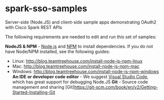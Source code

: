 # spark-sso-samples
Server-side (Node.JS) and client-side sample apps demonstrating OAuth2 with Cisco Spark REST APIs

The following requirements are needed to edit and run this set of samples:

**NodeJS & NPM** - [Node.js](https://nodejs.org) and [NPM](https://www.npmjs.com/) to install dependencies.  If you do not have Node/NPM installed, see the following guides:
 * Linux: http://blog.teamtreehouse.com/install-node-js-npm-linux
 * Mac: http://blog.teamtreehouse.com/install-node-js-npm-mac
 * Windows: http://blog.teamtreehouse.com/install-node-js-npm-windows
**An IDE or developer code editor** - We suggest [Visual Studio Code](https://code.visualstudio.com/), which has great support for debugging Node.JS
**Git** - Source code management and sharing [Git]https://git-scm.com/book/en/v2/Getting-Started-Installing-Git
